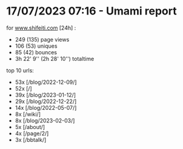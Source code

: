 # 17/07/2023 07:16 - Umami report
for www.shifeiti.com [24h] :

 - 249 (135) page views
 - 106 (53) uniques
 - 85 (42) bounces
 - 3h 22' 9'' (2h 28' 10'') totaltime


top 10 urls:
 - 53x [/blog/2022-12-09/]
 - 52x [/]
 - 39x [/blog/2023-01-12/]
 - 29x [/blog/2022-12-22/]
 - 14x [/blog/2022-05-07/]
 - 8x [/wiki/]
 - 8x [/blog/2023-02-03/]
 - 5x [/about/]
 - 4x [/page/2/]
 - 3x [/bbtalk/]



